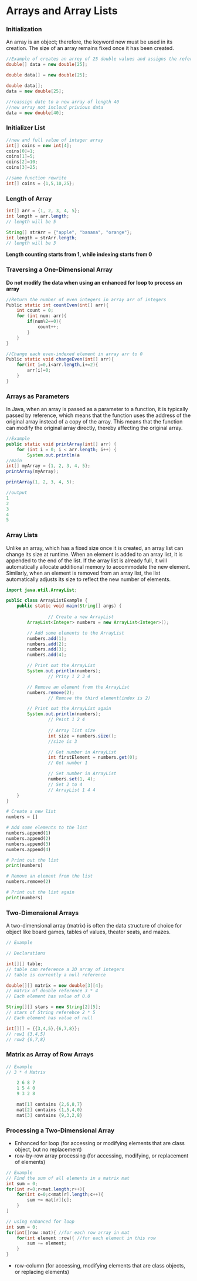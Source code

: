 # Arrays and Array Lists

### Initialization

An array is an object; therefore, the keyword new must be used in its creation. The size of an array remains fixed once it has been created. 

```java
//Example of creates an arrey of 25 double values and assigns the reference data to this array
double[] data = new double[25];

double data[] = new double[25];

double data[];
data = new double[25];

//reassign date to a new array of length 40
//new array not incloud privious data
data = new double[40];
```

### Initializer List

```java
//new and full value of intager array
int[] coins = new int[4];
coins[0]=1;
coins[1]=5;
coins[2]=10;
coins[3]=25;

//same function rewrite
int[] coins = {1,5,10,25};
```

### Length of Array

```java
int[] arr = {1, 2, 3, 4, 5};
int length = arr.length; 
// length will be 5

String[] strArr = {"apple", "banana", "orange"};
int length = strArr.length; 
// length will be 3
```

**Length counting starts from 1, while indexing starts from 0**

### Traversing a One-Dimensional Array

**Do not modify the data when using an enhanced for loop to process an array**

```java
//Return the number of even integers in array arr of integers
Public static int countEven(int[] arr){
	int count = 0;
	for (int num: arr){
		if(num%2==0){
			count++;
		}
	}
}
```

```java
//Change each even-indexed element in array arr to 0
Public static void changeEven(int[] arr){
	for(int i=0,i<arr.length,i+=2){
		arr[i]=0;
	}
}
```

### Arrays as Parameters

In Java, when an array is passed as a parameter to a function, it is typically passed by reference, which means that the function uses the address of the original array instead of a copy of the array. This means that the function can modify the original array directly, thereby affecting the original array. 

```java
//Example
public static void printArray(int[] arr) {
    for (int i = 0; i < arr.length; i++) {
        System.out.println(a
//main
int[] myArray = {1, 2, 3, 4, 5};
printArray(myArray);

printArray(1, 2, 3, 4, 5);

//output
1
2
3
4
5
```

### Array Lists

Unlike an array, which has a fixed size once it is created, an array list can change its size at runtime. When an element is added to an array list, it is appended to the end of the list. If the array list is already full, it will automatically allocate additional memory to accommodate the new element. Similarly, when an element is removed from an array list, the list automatically adjusts its size to reflect the new number of elements.

```java
import java.util.ArrayList;

public class ArrayListExample {
    public static void main(String[] args) {
        
				// Create a new ArrayList
        ArrayList<Integer> numbers = new ArrayList<Integer>();

        // Add some elements to the ArrayList
        numbers.add(1);
        numbers.add(2);
        numbers.add(3);
        numbers.add(4);

        // Print out the ArrayList
        System.out.println(numbers);
				// Priny 1 2 3 4

        // Remove an element from the ArrayList
        numbers.remove(2);
				// Remove the third element(index is 2)

        // Print out the ArrayList again
        System.out.println(numbers);
				// Peint 1 2 4
				
				// Array list size
				int size = numbers.size();
				//size is 3

				// Get number in ArrayList
				int firstElement = numbers.get(0);
				// Get number 1

				// Set number in ArrayList
				numbers.set(1, 4);
				// Set 2 to 4
				// ArrayList 1 4 4
    }
}
```

```python
# Create a new list
numbers = []

# Add some elements to the list
numbers.append(1)
numbers.append(2)
numbers.append(3)
numbers.append(4)

# Print out the list
print(numbers)

# Remove an element from the list
numbers.remove(2)

# Print out the list again
print(numbers)
```

### Two-Dimensional Arrays

A two-dimensional array (matrix) is often the data structure of choice for object like board games, tables of values, theater seats, and mazes. 

```java
// Example

// Declarations

int[][] table;
// table can reference a 2D array of integers
// table is currently a null reference

double[][] matrix = new double[3][4];
// matrix of double reference 3 * 4
// Each element has value of 0.0

String[][] stars = new String[2][5];
// stars of String referebce 2 * 5
// Each element has value of null

int[][] = {{3,4,5},{6,7,8}};
// row1 {3,4,5}
// row2 {6,7,8}
```

### Matrix as Array of Row Arrays

```java
// Example
// 3 * 4 Matrix

	2 6 8 7
	1 5 4 0
	9 3 2 8

	mat[1] contains {2,6,8,7}
	mat[2] contains {1,5,4,0}
	mat[3] contains {9,3,2,8}
```

### Processing a Two-Dimensional Array

- Enhanced for loop (for accessing or modifying elements that are class object, but no replacement)
- row-by-row array processing (for accessing, modifying, or replacement of elements)

```java
// Example 
// Find the sum of all elements in a matrix mat
int sum = 0;
for(int r=0;r<mat.length;r++){
	for(int c=0;c<mat[r].length;c++){
		sum += mat[r][c];
	}
]

// using enhanced for loop
int sum = 0;
for(int[]row :mat){ //for each row array in mat
	for(int element :row){ //for each element in this row
		sum += element;
	}
}
```

- row-column (for accessing, modifying elements that are class objects, or replacing elements)